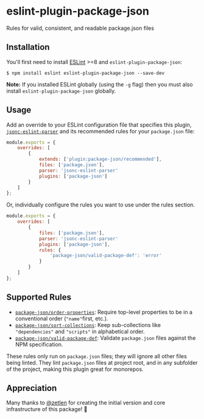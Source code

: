 # eslint-plugin-package-json

Rules for valid, consistent, and readable package.json files

## Installation

You'll first need to install [ESLint](http://eslint.org) >=8 and `eslint-plugin-package-json`:

```shell
$ npm install eslint eslint-plugin-package-json --save-dev
```

**Note:** If you installed ESLint globally (using the `-g` flag) then you must also install `eslint-plugin-package-json` globally.

## Usage

Add an override to your ESLint configuration file that specifies this plugin, [`jsonc-eslint-parser`](https://github.com/ota-meshi/jsonc-eslint-parser) and its recommended rules for your `package.json` file:

```js
module.exports = {
    overrides: [
        {
            extends: ['plugin:package-json/recommended'],
            files: ['package.json'],
            parser: 'jsonc-eslint-parser'
            plugins: ['package-json']
        }
    ]
};
```

Or, individually configure the rules you want to use under the rules section.

```js
module.exports = {
    overrides: [
        {
            files: ['package.json'],
            parser: 'jsonc-eslint-parser'
            plugins: ['package-json'],
            rules: {
                'package-json/valid-package-def': 'error'
            }
        }
    ]
};
```

## Supported Rules

-   [`package-json/order-properties`](docs/rules/order-properties.md): Require top-level properties to be in a conventional order (`"name"`first, etc.).
-   [`package-json/sort-collections`](docs/rules/sort-collections.md): Keep sub-collections like `"dependencies"` and `"scripts"` in alphabetical order.
-   [`package-json/valid-package-def`](docs/rules/valid-package-def.md): Validate `package.json` files against the NPM specification.

These rules only run on `package.json` files; they will ignore all other files being linted. They lint `package.json` files at project root, and in any subfolder of the project, making this plugin great for monorepos.

## Appreciation

Many thanks to [@zetlen](https://github.com/zetlen) for creating the initial version and core infrastructure of this package! 💖
